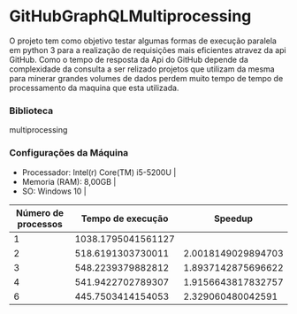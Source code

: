 # GitHubGraphQLMultiprocessing

O projeto tem como objetivo testar algumas formas de execução paralela em python 3 para a realização de requisições mais eficientes atravez da api GitHub. Como o tempo de resposta da Api do GitHub depende da complexidade da consulta a ser relizado projetos que utilizam da mesma para minerar grandes volumes de dados perdem muito tempo de tempo de processamento da maquina que esta utilizada.

### Biblioteca
  multiprocessing
  

### Configurações da Máquina
  * Processador: Intel(r) Core(TM) i5-5200U |
  * Memoria (RAM): 8,00GB |
  * SO: Windows 10 |
  
  
| Número de processos | Tempo de execução  | Speedup            |
|---------------------|--------------------|--------------------|
| 1                   | 1038.1795041561127 |                    |
| 2                   | 518.6191303730011  | 2.0018149029894703 |
| 3                   | 548.2239379882812  | 1.8937142875696622 |
| 4                   | 541.9422702789307  | 1.9156643817832757 |
| 6                   | 445.7503414154053  | 2.329060480042591  |
